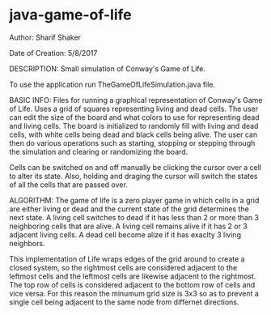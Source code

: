 # java-game-of-life

Author: Sharif Shaker

Date of Creation: 5/8/2017

DESCRIPTION: Small simulation of Conway's Game of Life.

To use the application run TheGameOfLifeSimulation.java file.

BASIC INFO: Files for running a graphical representation of Conway's Game of Life.  Uses a grid of squares representing living and
dead cells.  The user can edit the size of the board and what colors to use for representing dead and living cells.  The board is 
initialized to randomly fill with living and dead cells, with white cells being dead and black cells being alive.  The user can 
then do various operations such as starting, stopping or stepping through the simulation and clearing or randomizing the board.  

Cells can be switched on and off manually be clicking the cursor over a cell to alter its state.  Also, holding and draging the cursor 
will switch the states of all the cells that are passed over. 

ALGORITHM: The game of life is a zero player game in which cells in a grid are either living or dead and the current state of the grid
determines the next state.  A living cell switches to dead if it has less than 2 or more than 3 neighboring cells that are alive.  A living
cell remains alive if it has 2 or 3 adjacent living cells. A dead cell become alize if it has exaclty 3 living neighbors. 

This implementation of Life wraps edges of the grid around to create a closed system, so the rightmost cells are considered adjacent to 
the leftmost cells and the leftmost cells are likewise adjacent to the rightmost.  The top row of cells is considered adjacent to the 
bottom row of cells and vice versa.  For this reason the minumum grid size is 3x3 so as to prevent a single cell being adjacent to the 
same node from differnet directions.


